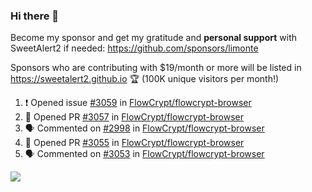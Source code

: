 ### Hi there 👋

Become my sponsor and get my gratitude and **personal support** with SweetAlert2 if needed: https://github.com/sponsors/limonte

Sponsors who are contributing with $19/month or more will be listed in https://sweetalert2.github.io 🏆 (100K unique visitors per month!)

<!--START_SECTION:activity-->
1. ❗️ Opened issue [#3059](https://github.com/FlowCrypt/flowcrypt-browser/issues/3059) in [FlowCrypt/flowcrypt-browser](https://github.com/FlowCrypt/flowcrypt-browser)
2. 💪 Opened PR [#3057](https://github.com/FlowCrypt/flowcrypt-browser/pull/3057) in [FlowCrypt/flowcrypt-browser](https://github.com/FlowCrypt/flowcrypt-browser)
3. 🗣 Commented on [#2998](https://github.com/FlowCrypt/flowcrypt-browser/issues/2998) in [FlowCrypt/flowcrypt-browser](https://github.com/FlowCrypt/flowcrypt-browser)
4. 💪 Opened PR [#3055](https://github.com/FlowCrypt/flowcrypt-browser/pull/3055) in [FlowCrypt/flowcrypt-browser](https://github.com/FlowCrypt/flowcrypt-browser)
5. 🗣 Commented on [#3053](https://github.com/FlowCrypt/flowcrypt-browser/issues/3053) in [FlowCrypt/flowcrypt-browser](https://github.com/FlowCrypt/flowcrypt-browser)
<!--END_SECTION:activity-->

![](https://github-readme-stats.vercel.app/api?username=limonte&theme=vue&show_icons=true)
